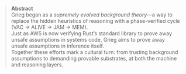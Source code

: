 > **Abstract**  
> Grieg began as a *supremely evolved background theory*—a way to replace the hidden heuristics of reasoning with a phase-verified cycle (VAC → ALIVE → JAM → MEM).  
> Just as AWS is now verifying Rust’s standard library to prove away unsafe assumptions in systems code, Grieg aims to prove away unsafe assumptions in inference itself.  
> Together these efforts mark a cultural turn: from trusting background assumptions to demanding provable substrates, at both the machine and reasoning layers.